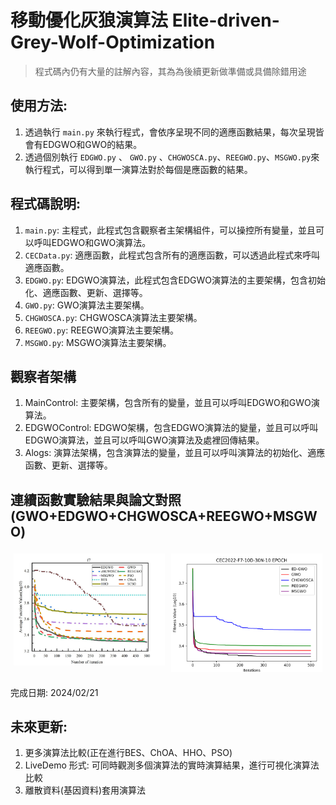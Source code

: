 # 移動優化灰狼演算法 Elite-driven-Grey-Wolf-Optimization
> 程式碼內仍有大量的註解內容，其為為後續更新做準備或具備除錯用途
## 使用方法: 
1. 透過執行 `main.py` 來執行程式，會依序呈現不同的適應函數結果，每次呈現皆會有EDGWO和GWO的結果。
2. 透過個別執行 `EDGWO.py` 、 `GWO.py` 、`CHGWOSCA.py`、`REEGWO.py`、`MSGWO.py`來執行程式，可以得到單一演算法對於每個是應函數的結果。

## 程式碼說明:
1. `main.py`: 主程式，此程式包含觀察者主架構組件，可以操控所有變量，並且可以呼叫EDGWO和GWO演算法。
2. `CECData.py`: 適應函數，此程式包含所有的適應函數，可以透過此程式來呼叫適應函數。
3. `EDGWO.py`: EDGWO演算法，此程式包含EDGWO演算法的主要架構，包含初始化、適應函數、更新、選擇等。
4. `GWO.py`: GWO演算法主要架構。
5. `CHGWOSCA.py`: CHGWOSCA演算法主要架構。
6. `REEGWO.py`: REEGWO演算法主要架構。
7. `MSGWO.py`: MSGWO演算法主要架構。

## 觀察者架構
1. MainControl: 主要架構，包含所有的變量，並且可以呼叫EDGWO和GWO演算法。
2. EDGWOControl: EDGWO架構，包含EDGWO演算法的變量，並且可以呼叫EDGWO演算法，並且可以呼叫GWO演算法及處裡回傳結果。
4. Alogs: 演算法架構，包含演算法的變量，並且可以呼叫演算法的初始化、適應函數、更新、選擇等。




## 連續函數實驗結果與論文對照(GWO+EDGWO+CHGWOSCA+REEGWO+MSGWO)
<div style="display: flex; flex-wrap: wrap;">
    <div style="flex: 1; padding: 5px;">
        <img src="./_EXP_PIC/P_CEC2021-F6.png" alt="P_CEC2021-F6" style="width: 100%;">
    </div>
    <div style="flex: 1; padding: 5px;">
        <img src="./_EXP_PIC/R_CEC2021-F6.png" alt="R_CEC2021-F6" style="width: 100%;">
    </div>
</div>



完成日期: 2024/02/21

## 未來更新: 
1. 更多演算法比較(正在進行BES、ChOA、HHO、PSO)
2. LiveDemo 形式: 可同時觀測多個演算法的實時演算結果，進行可視化演算法比較
3. 離散資料(基因資料)套用演算法
